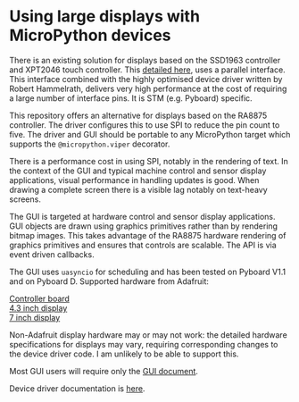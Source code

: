 # Using large displays with MicroPython devices

There is an existing solution for displays based on the SSD1963 controller and
XPT2046 touch controller. This [detailed here](https://github.com/peterhinch/micropython-tft-gui),
uses a parallel interface. This interface combined with the highly optimised
device driver written by Robert Hammelrath, delivers very high performance at
the cost of requiring a large number of interface pins. It is STM (e.g. Pyboard)
specific.

This repository offers an alternative for displays based on the RA8875
controller. The driver configures this to use SPI to reduce the pin count to
five. The driver and GUI should be portable to any MicroPython target which
supports the `@micropython.viper` decorator.

There is a performance cost in using SPI, notably in the rendering of text. In
the context of the GUI and typical machine control and sensor display
applications, visual performance in handling updates is good. When drawing a
complete screen there is a visible lag notably on text-heavy screens.

The GUI is targeted at hardware control and sensor display applications. GUI
objects are drawn using graphics primitives rather than by rendering bitmap
images. This takes advantage of the RA8875 hardware rendering of graphics
primitives and ensures that controls are scalable. The API is via event driven
callbacks.

The GUI uses `uasyncio` for scheduling and has been tested on Pyboard V1.1 and
on Pyboard D. Supported hardware from Adafruit:

[Controller board](https://www.adafruit.com/product/1590)  
[4.3 inch display](https://www.adafruit.com/product/1591)  
[7 inch display](https://www.adafruit.com/product/2354)

Non-Adafruit display hardware may or may not work: the detailed hardware
specifications for displays may vary, requiring corresponding changes to the
device driver code. I am unlikely to be able to support this.

Most GUI users will require only the [GUI document](docs/GUI.md).

Device driver documentation is [here](docs/DRIVER.md).
